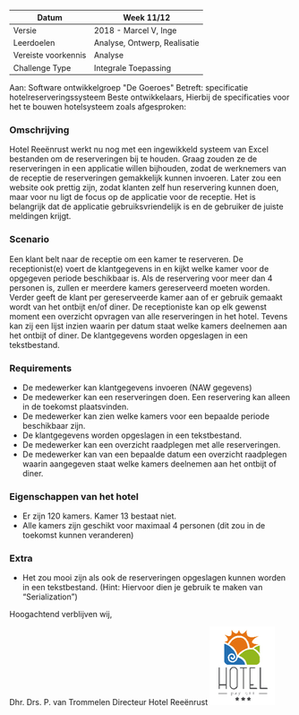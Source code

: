 | Datum | Week 11/12 |
| --- | --- |
| Versie | 2018 - Marcel V, Inge |
| Leerdoelen | Analyse, Ontwerp, Realisatie |
| Vereiste voorkennis | Analyse |
| Challenge Type | Integrale Toepassing |




Aan: Software ontwikkelgroep &quot;De Goeroes&quot;
Betreft: specificatie hotelreserveringssysteem
Beste ontwikkelaars,
Hierbij de specificaties voor het te bouwen hotelsysteem zoals afgesproken:
### Omschrijving
Hotel Reeënrust werkt nu nog met een ingewikkeld systeem van Excel bestanden
om de reserveringen bij te houden. Graag zouden ze de reserveringen
in een applicatie willen bijhouden, zodat de werknemers van de receptie
de reserveringen gemakkelijk kunnen invoeren.
Later zou een website ook prettig zijn, zodat klanten zelf
hun reservering kunnen doen, maar voor nu ligt de focus op de applicatie
voor de receptie.
Het is belangrijk dat de applicatie gebruiksvriendelijk is en de gebruiker
de juiste meldingen krijgt.

### Scenario

Een klant belt naar de receptie om een kamer te reserveren.
De receptionist(e) voert de klantgegevens in en kijkt welke kamer
voor de opgegeven periode beschikbaar is.
Als de reservering voor meer dan 4 personen is,
zullen er meerdere kamers gereserveerd moeten worden.
Verder geeft de klant per gereserveerde kamer aan
of er gebruik gemaakt wordt van het ontbijt en/of diner.
De receptioniste kan op elk gewenst moment een overzicht opvragen
van alle reserveringen in het hotel. Tevens kan zij een lijst inzien
waarin per datum staat welke kamers deelnemen aan het ontbijt of diner.
De klantgegevens worden opgeslagen in een tekstbestand.

### Requirements

- De medewerker kan klantgegevens invoeren (NAW gegevens)
- De medewerker kan een reserveringen doen. Een reservering kan alleen in de toekomst plaatsvinden.
- De medewerker kan zien welke kamers voor een bepaalde periode beschikbaar zijn.
- De klantgegevens worden opgeslagen in een tekstbestand.
- De medewerker kan een overzicht raadplegen met alle reserveringen.
- De medewerker kan van een bepaalde datum een overzicht raadplegen waarin aangegeven staat welke kamers deelnemen aan het ontbijt of diner.


### Eigenschappen van het hotel
- Er zijn 120 kamers. Kamer 13 bestaat niet.
- Alle kamers zijn geschikt voor maximaal 4 personen (dit zou in de toekomst kunnen veranderen)


### Extra

- Het zou mooi zijn als ook de reserveringen opgeslagen kunnen worden in een tekstbestand. (Hint: Hiervoor dien je gebruik te maken van “Serialization”)


Hoogachtend verblijven wij,

Dhr. Drs. P. van Trommelen
Directeur Hotel Reeënrust
![](figures/logo_hotel.png "logo hotel")
